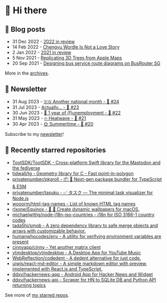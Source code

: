# 👋 Hi there

## 📝 Blog posts

<!-- feed start -->
- 31 Dec 2022 - [2022 in review](https://cheeaun.com/blog/2022/12/2022-in-review/)
- 14 Feb 2022 - [Chengyu Wordle Is Not a Love Story](https://cheeaun.com/blog/2022/02/chengyu-wordle-is-not-a-love-story/)
- 2 Jan 2022 - [2021 in review](https://cheeaun.com/blog/2022/01/2021-in-review/)
- 5 Nov 2021 - [Replicating 3D Trees from Apple Maps](https://cheeaun.com/blog/2021/11/replicating-3d-trees-apple-maps/)
- 20 Sep 2021 - [Designing bus service route diagrams on BusRouter SG](https://cheeaun.com/blog/2021/09/bus-service-route-diagrams-busrouter-sg/)
<!-- feed end -->

More in the [archives](https://cheeaun.com/blog/archives/).

## 📰 Newsletter

<!-- newsletter start -->
- 31 Aug 2023 - [🇸🇬 Another national month - 🥫 #24](https://cheeaun.substack.com/p/another-national-month-24)
- 31 Jul 2023 - [Actually… - 🥫 #23](https://cheeaun.substack.com/p/actually-23)
- 30 Jun 2023 - [🎂 1 year of (f)unemployment - 🥫 #22](https://cheeaun.substack.com/p/1-year-of-funemployment-22)
- 31 May 2023 - [🔥 Heatwave - 🥫 #21](https://cheeaun.substack.com/p/heatwave-21)
- 30 Apr 2023 - [🌞 Summertime - 🥫 #20](https://cheeaun.substack.com/p/summertime-20)
<!-- newsletter end -->

Subscribe to my [newsletter](https://cheeaun.substack.com/)!

## 🌟 Recently starred repositories

<!-- starred repos start -->
- [TootSDK/TootSDK - Cross-platform Swift library for the Mastodon and the fediverse](https://github.com/TootSDK/TootSDK)
- [tidwall/tg - Geometry library for C - Fast point-in-polygon](https://github.com/tidwall/tg)
- [privatenumber/pkgroll - 📦 🍣 Next-gen package bundler for TypeScript & ESM](https://github.com/privatenumber/pkgroll)
- [privatenumber/tasuku - ✅ タスク — The minimal task visualizer for Node.js](https://github.com/privatenumber/tasuku)
- [wooorm/html-tag-names - List of known HTML tag names](https://github.com/wooorm/html-tag-names)
- [rlxone/Equinox - 🌇 🌃  Create dynamic wallpapers for macOS.](https://github.com/rlxone/Equinox)
- [michaelwittig/node-i18n-iso-countries - i18n for ISO 3166-1 country codes](https://github.com/michaelwittig/node-i18n-iso-countries)
- [tada5hi/smob - A zero dependency library to safe merge objects and arrays with customizable behavior.](https://github.com/tada5hi/smob)
- [humanwhocodes/env - A utility for verifying environment variables are present](https://github.com/humanwhocodes/env)
- [cinnyapp/cinny - Yet another matrix client](https://github.com/cinnyapp/cinny)
- [ytmdesktop/ytmdesktop - A Desktop App for YouTube Music](https://github.com/ytmdesktop/ytmdesktop)
- [WebReflection/codedent - A dedent alternative for just code.](https://github.com/WebReflection/codedent)
- [uiwjs/react-md-editor - A simple markdown editor with preview, implemented with React.js and TypeScript. ](https://github.com/uiwjs/react-md-editor)
- [ddxv/hackernews-app - Android App for Hacker News and Widget](https://github.com/ddxv/hackernews-app)
- [ddxv/hackernews-api - Scraper for HN to SQLite DB and Python API returning topics](https://github.com/ddxv/hackernews-api)
<!-- starred repos end -->

See more of [my starred repos](https://github.com/stars/cheeaun/).

